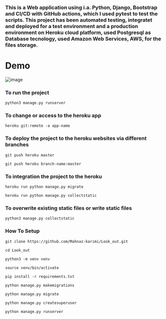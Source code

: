 ###  This is a Web application using i.a. Python, Django, Bootstrap and CI/CD with GitHub actions, which I used pytest to test the scripts. This project has been  automated testing, integratet and deployed for a test environment and a production environment on Heroku cloud platform, used Postgresql as Database tecnology, used Amazon Web Services, AWS, for the files storage.

# Demo

![image](https://user-images.githubusercontent.com/72239384/160517033-2d92de62-7b06-4d83-b79a-59bb513c150e.png)

### To run the project

```
python3 manage.py runserver
```

### To change or access to the heroku app

```
heroku git:remote -a app-name
```

### To deploy the project to the heroku websites via different branches

```
git push heroku master
```
```
git push heroku branch-name:master    
```
### To integration the project to the heroku 
```
heroku run python manage.py migrate
```
```
heroku run python manage.py collectstatic
```
### To overwrite existing static files or write static files
```
python3 manage.py collectstatic
```
### How To Setup
```
git clone https://github.com/Mahnaz-karimi/Look_out.git
```
```
cd Look_out
```
```
python3 -m venv venv
```
```
source venv/bin/activate
```
```
pip install -r requirements.txt
```
```
python manage.py makemigrations
```
```
python manage.py migrate
```
```
python manage.py createsuperuser
```
```
python manage.py runserver
```
  

  

